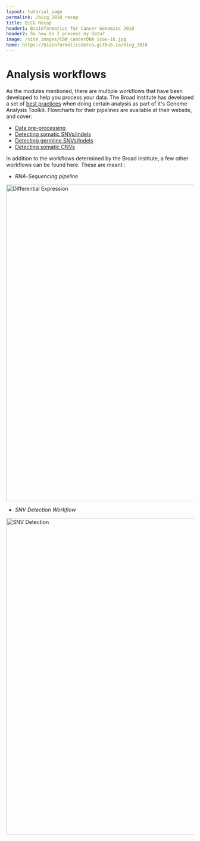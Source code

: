 ```yaml
---
layout: tutorial_page
permalink: /bicg_2018_recap
title: BiCG Recap
header1: Bioinformatics for Cancer Genomics 2018
header2: So how do I process my data?
image: /site_images/CBW_cancerDNA_icon-16.jpg
home: https://bioinformaticsdotca.github.io/bicg_2018
---
```


# Analysis workflows

As the modules mentioned, there are multiple workflows that have been developed to help you process your data. The Broad Institute has developed a set of [best practices](https://software.broadinstitute.org/gatk/best-practices/workflow) when doing certain analysis as part of it's Genome Analysis Toolkit. Flowcharts for their pipelines are available at their website, and cover:
* [Data pre-processing](https://software.broadinstitute.org/gatk/best-practices/workflow?id=11165)
* [Detecting somatic SNVs/Indels](https://software.broadinstitute.org/gatk/best-practices/workflow?id=11146)
* [Detecting germline SNVs/Indels](https://software.broadinstitute.org/gatk/best-practices/workflow?id=11145)
* [Detecting somatic CNVs](https://software.broadinstitute.org/gatk/best-practices/workflow?id=11147)

In addition to the workflows determined by the Broad institute, a few other workflows can be found here. These are meant :

* *RNA-Sequencing pipeline*
<img src="https://github.com/bioinformaticsdotca/BiCG_2018/blob/master/Workflows/Images/RNA_workflow_diffexp.jpg?raw=true" alt="Differential Expression" width="850" />


* *SNV Detection Workflow*
<img src="https://github.com/bioinformaticsdotca/BiCG_2018/blob/master/Workflows/Images/SNV_workflow.jpg?raw=true" alt="SNV Detection" width="850" />
